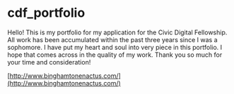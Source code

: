 # cdf_portfolio
Hello! This is my portfolio for my application for the Civic Digital Fellowship. All work has been accumulated within the past three years since I was a sophomore. I have put my heart and soul into very piece in this portfolio. I hope that comes across in the quality of my work. Thank you so much for your time and consideration!

[http://www.binghamtonenactus.com/](http://www.binghamtonenactus.com/)
